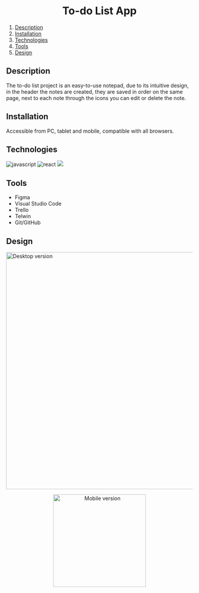<h1 align="center">To-do List App</h1>

1. [Description](#description)
2. [Installation](#installation)
3. [Technologies](#technologies)
4. [Tools](#tools)
5. [Design](#design)

## Description

<p class = "description">The to-do list project is an easy-to-use notepad, due to its intuitive design, in the header the notes are created, they are saved in order on the same page, next to each note through the icons you can edit or delete the note.</p>

## Installation

<p class ="installation">Accessible from PC, tablet and mobile, compatible with all browsers.</p>

## Technologies

<img src= "https://img.shields.io/badge/javascript-%23323330.svg?style=for-the-badge&logo=javascript&logoColor=%23F7DF1E" alt= "javascript"></img>
<img src= "https://img.shields.io/badge/react-%23E34F26.svg?style=for-the-badge&logo=html5&logoColor=white" alt = "react"></img>
<img src="https://img.shields.io/badge/sweetalert2-%23E34F26.svg?style=for-the-badge&logo=html5&logoColor=white"></img>

## Tools

<ul>
   <li>Figma</li>
   <li>Visual Studio Code</li>
   <li>Trello</li>
   <li>Telwin</li>
   <li>Git/GitHub</li>
</ul>


## Design
<img width="640" alt="Desktop version" src="C:\Users\jasmi\OneDrive\Imágenes\Capturas de pantalla\Captura de pantalla (3).png">

<p align="center"><img width="250" alt="Mobile version" src="C:\Users\jasmi\OneDrive\Imágenes\Capturas de pantalla\Captura de pantalla (4).png"></p>







 
